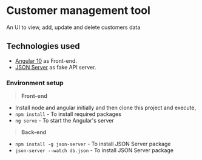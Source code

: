 # **Customer management tool**
An UI to view, add, update and delete customers data

## **Technologies used**
* [Angular 10](https://angular.io/) as Front-end.
* [JSON Server](https://www.npmjs.com/package/json-server) as fake API server.

### **Environment setup**
> **Front-end**
* Install node and angular initially and then clone this project and execute,
*  `npm install` - To install required packages
*  `ng serve` - To start the Angular's server

> **Back-end**
* `npm install -g json-server` - To install JSON Server package
* `json-server --watch db.json` - To install JSON Server package